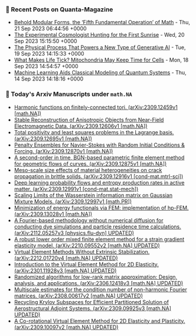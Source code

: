### 📝 Recent Posts on Quanta-Magazine
<!-- quanta starts -->
* <a href="https://www.quantamagazine.org/behold-modular-forms-the-fifth-fundamental-operation-of-math-20230921/">Behold Modular Forms, the ‘Fifth Fundamental Operation’ of Math</a> - Thu, 21 Sep 2023 06:44:56 +0000
* <a href="https://www.quantamagazine.org/the-experimental-cosmologist-hunting-for-the-first-sunrise-20230920/">The Experimental Cosmologist Hunting for the First Sunrise</a> - Wed, 20 Sep 2023 15:15:50 +0000
* <a href="https://www.quantamagazine.org/new-physics-inspired-generative-ai-exceeds-expectations-20230919/">The Physical Process That Powers a New Type of Generative AI</a> - Tue, 19 Sep 2023 14:15:33 +0000
* <a href="https://www.quantamagazine.org/what-makes-life-tick-mitochondria-may-keep-time-for-cells-20230918/">What Makes Life Tick? Mitochondria May Keep Time for Cells</a> - Mon, 18 Sep 2023 14:54:57 +0000
* <a href="https://www.quantamagazine.org/machine-learning-aids-classical-modeling-of-quantum-systems-20230914/">Machine Learning Aids Classical Modeling of Quantum Systems</a> - Thu, 14 Sep 2023 14:18:16 +0000
<!-- quanta ends -->
### 📝 Today's Arxiv Manuscripts under ``math.NA``
<!-- arxiv-math-na starts -->
* <a href="http://arxiv.org/abs/2309.12459">Harmonic functions on finitely-connected tori. (arXiv:2309.12459v1 [math.NA])</a>
* <a href="http://arxiv.org/abs/2309.12606">Stable Reconstruction of Anisotropic Objects from Near-Field Electromagnetic Data. (arXiv:2309.12606v1 [math.NA])</a>
* <a href="http://arxiv.org/abs/2309.12695">Total positivity and least squares problems in the Lagrange basis. (arXiv:2309.12695v1 [math.NA])</a>
* <a href="http://arxiv.org/abs/2309.12870">Penalty Ensembles for Navier-Stokes with Random Initial Conditions & Forcing. (arXiv:2309.12870v1 [math.NA])</a>
* <a href="http://arxiv.org/abs/2309.12875">A second-order in time, BGN-based parametric finite element method for geometric flows of curves. (arXiv:2309.12875v1 [math.NA])</a>
* <a href="http://arxiv.org/abs/2309.12916">Meso-scale size effects of material heterogeneities on crack propagation in brittle solids. (arXiv:2309.12916v1 [cond-mat.mtrl-sci])</a>
* <a href="http://arxiv.org/abs/2309.12991">Deep learning probability flows and entropy production rates in active matter. (arXiv:2309.12991v1 [cond-mat.stat-mech])</a>
* <a href="http://arxiv.org/abs/2309.12997">Scaling Limits of the Wasserstein information matrix on Gaussian Mixture Models. (arXiv:2309.12997v1 [math.PR])</a>
* <a href="http://arxiv.org/abs/2309.13028">Minimization of energy functionals via FEM: implementation of hp-FEM. (arXiv:2309.13028v1 [math.NA])</a>
* <a href="http://arxiv.org/abs/2112.05257">A Fourier-based methodology without numerical diffusion for conducting dye simulations and particle residence time calculations. (arXiv:2112.05257v3 [physics.flu-dyn] UPDATED)</a>
* <a href="http://arxiv.org/abs/2210.09552">A robust lower order mixed finite element method for a strain gradient elasticity model. (arXiv:2210.09552v2 [math.NA] UPDATED)</a>
* <a href="http://arxiv.org/abs/2212.01720">Virtual Element Methods Without Extrinsic Stabilization. (arXiv:2212.01720v4 [math.NA] UPDATED)</a>
* <a href="http://arxiv.org/abs/2301.11928">Introduction to the Virtual Element Method for 2D Elasticity. (arXiv:2301.11928v3 [math.NA] UPDATED)</a>
* <a href="http://arxiv.org/abs/2306.12418">Randomized algorithms for low-rank matrix approximation: Design, analysis, and applications. (arXiv:2306.12418v3 [math.NA] UPDATED)</a>
* <a href="http://arxiv.org/abs/2308.00617">Multiscale estimates for the condition number of non-harmonic Fourier matrices. (arXiv:2308.00617v2 [math.NA] UPDATED)</a>
* <a href="http://arxiv.org/abs/2309.09925">Recycling Krylov Subspaces for Efficient Partitioned Solution of Aerostructural Adjoint Systems. (arXiv:2309.09925v3 [math.NA] UPDATED)</a>
* <a href="http://arxiv.org/abs/2309.10097">A Co-rotational Virtual Element Method for 2D Elasticity and Plasticity. (arXiv:2309.10097v2 [math.NA] UPDATED)</a>
<!-- arxiv-math-na ends -->
